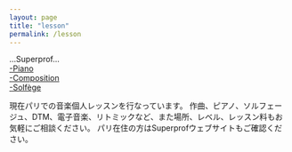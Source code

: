 ```yaml
---
layout: page
title: "lesson"
permalink: /lesson
---
```

<style>
  .video-container {
    position: relative;
    padding-bottom: 56.25%; /* 16:9 aspect ratio for video */
    height: 0;
    overflow: hidden;
  }

  .video-container iframe {
    position: absolute;
    top: 0;
    left: 0;
    width: 100%;
    height: 100%;
  }
</style>

...Superprof...<br>
  <a href="https://www.superprof.fr/niveaux-diplomee-master-pedagogie-composition-haute-ecole-suisse-enseignant-styles-musique.html">-Piano</a><br>
  <a href="https://www.superprof.fr/cours-composition-niveaux-diplomee-master-pedagogie-composition-haute-ecole-suisse-enseignant.html">-Composition</a><br>
  <a href="https://www.superprof.fr/solfege-niveaux-diplomee-master-pedagogie-composition-haute-ecole-suisse-enseignant.html">-Solfège</a><br>

現在パリでの音楽個人レッスンを行なっています。
作曲、ピアノ、ソルフェージュ、DTM、電子音楽、リトミックなど、また場所、レベル、レッスン料もお気軽にご相談ください。
パリ在住の方はSuperprofウェブサイトもご確認ください。
